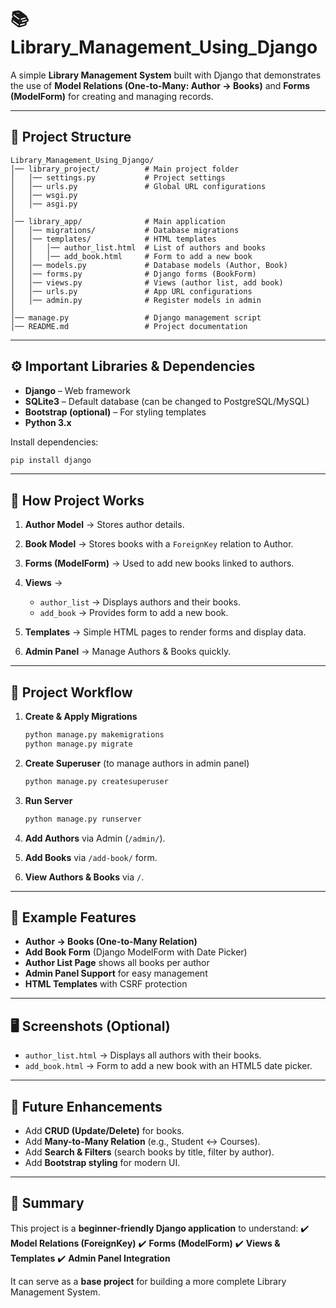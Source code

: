 
# 📚 Library_Management_Using_Django

A simple **Library Management System** built with Django that demonstrates the use of **Model Relations (One-to-Many: Author → Books)** and **Forms (ModelForm)** for creating and managing records.

---

## 📂 Project Structure

```
Library_Management_Using_Django/
│── library_project/          # Main project folder
│   │── settings.py           # Project settings
│   │── urls.py               # Global URL configurations
│   │── wsgi.py
│   │── asgi.py
│
│── library_app/              # Main application
│   │── migrations/           # Database migrations
│   │── templates/            # HTML templates
│   │   │── author_list.html  # List of authors and books
│   │   │── add_book.html     # Form to add a new book
│   │── models.py             # Database models (Author, Book)
│   │── forms.py              # Django forms (BookForm)
│   │── views.py              # Views (author list, add book)
│   │── urls.py               # App URL configurations
│   │── admin.py              # Register models in admin
│
│── manage.py                 # Django management script
│── README.md                 # Project documentation
```

---

## ⚙️ Important Libraries & Dependencies

* **Django** – Web framework
* **SQLite3** – Default database (can be changed to PostgreSQL/MySQL)
* **Bootstrap (optional)** – For styling templates
* **Python 3.x**

Install dependencies:

```bash
pip install django
```

---

## 🚀 How Project Works

1. **Author Model** → Stores author details.
2. **Book Model** → Stores books with a `ForeignKey` relation to Author.
3. **Forms (ModelForm)** → Used to add new books linked to authors.
4. **Views** →

   * `author_list` → Displays authors and their books.
   * `add_book` → Provides form to add a new book.
5. **Templates** → Simple HTML pages to render forms and display data.
6. **Admin Panel** → Manage Authors & Books quickly.

---

## 🔄 Project Workflow

1. **Create & Apply Migrations**

   ```bash
   python manage.py makemigrations
   python manage.py migrate
   ```
2. **Create Superuser** (to manage authors in admin panel)

   ```bash
   python manage.py createsuperuser
   ```
3. **Run Server**

   ```bash
   python manage.py runserver
   ```
4. **Add Authors** via Admin (`/admin/`).
5. **Add Books** via `/add-book/` form.
6. **View Authors & Books** via `/`.

---

## 📑 Example Features

* **Author → Books (One-to-Many Relation)**
* **Add Book Form** (Django ModelForm with Date Picker)
* **Author List Page** shows all books per author
* **Admin Panel Support** for easy management
* **HTML Templates** with CSRF protection

---

## 🖥️ Screenshots (Optional)

* `author_list.html` → Displays all authors with their books.
* `add_book.html` → Form to add a new book with an HTML5 date picker.

---

## 🔧 Future Enhancements

* Add **CRUD (Update/Delete)** for books.
* Add **Many-to-Many Relation** (e.g., Student ↔ Courses).
* Add **Search & Filters** (search books by title, filter by author).
* Add **Bootstrap styling** for modern UI.

---

## 📌 Summary

This project is a **beginner-friendly Django application** to understand:
✔️ **Model Relations (ForeignKey)**
✔️ **Forms (ModelForm)**
✔️ **Views & Templates**
✔️ **Admin Panel Integration**

It can serve as a **base project** for building a more complete Library Management System.


